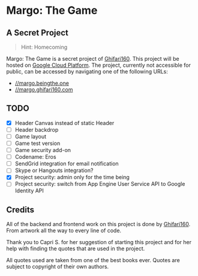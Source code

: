 # Margo: The Game #

## A Secret Project ##
> Hint: Homecoming

Margo: The Game is a secret project of [Ghifari160][github user ghifari160]. This project will be hosted on [Google Cloud Platform][Google Cloud Platform]. The project, currently not accessible for public, can be accessed by navigating one of the following URLs:

* [//margo.beingthe.one][margo via being the one]
* [//margo.ghifari160.com][margo via ghifari160]

## TODO ##
- [x] Header Canvas instead of static Header
- [ ] Header backdrop
- [ ] Game layout
- [ ] Game test version
- [ ] Game security add-on
- [ ] Codename: Eros
- [ ] SendGrid integration for email notification
- [ ] Skype or Hangouts integration?
- [x] Project security: admin only for the time being
- [ ] Project security: switch from App Engine User Service API to Google Identity API

## Credits ##
All of the backend and frontend work on this project is done by [Ghifari160][github user ghifari160]. From artwork all the way to every line of code.

Thank you to Capri S. for her suggestion of starting this project and for her help with finding the quotes that are used in the project.

All quotes used are taken from one of the best books ever. Quotes are subject to copyright of their own authors.

[github user ghifari160]: https://www.github.com/Ghifari160 "View Ghifari160 on GitHub"
[Google Cloud Platform]: https://cloud.google.com
[margo via being the one]: http://margo.beingthe.one "Margo via Being the One (Prefered)"
[margo via ghifari160]: http://margo.ghifari160.com "Margo via Ghifari160"
